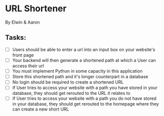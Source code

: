 # URL Shortener
By Elwin & Aaron

## Tasks:
- [ ] Users should be able to enter a url into an input box on your website's front page
- [ ] Your backend will then generate a shortened path at which a User can access their url
- [ ] You must implement Python in some capacity in this application
- [ ] Store this shortened path and it's longer counterpart in a database
- [ ] No login should be required to create a shortened URL
- [ ] If User tries to access your website with a path you have stored in your database, they should get rerouted to the URL it relates to
- [ ] If User tries to access your website with a path you do not have stored in your database, they should get rerouted to the homepage where they can create a new short URL